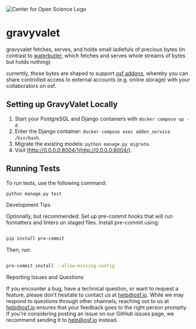 ![Center for Open Science Logo](https://mfr.osf.io/export?url=https://osf.io/download/24697/?direct=%26mode=render&format=2400x2400.jpeg)

# gravyvalet

gravyvalet fetches, serves, and holds small ladlefuls of precious bytes (in contrast to [waterbutler](), which fetches and serves whole streams of bytes but holds nothing)

currently, those bytes are shaped to support [osf addons](), whereby you can share controlled access to external accounts (e.g. online storage) with your collaborators on osf.

## Setting up GravyValet Locally

1. Start your PostgreSQL and Django containers with `docker compose up -d`.
2. Enter the Django container: `docker compose exec addon_service /bin/bash`.
3. Migrate the existing models: `python manage.py migrate`.
4. Visit [http://0.0.0.0:8004/](http://0.0.0.0:8004/).

## Running Tests

To run tests, use the following command:

```bash
python manage.py test
```

Development Tips

Optionally, but recommended: Set up pre-commit hooks that will run formatters and linters on staged files. Install pre-commit using:

```bash

pip install pre-commit
```

Then, run:

```bash

pre-commit install --allow-missing-config
```
Reporting Issues and Questions

If you encounter a bug, have a technical question, or want to request a feature, please don't hesitate to contact us 
at help@osf.io. While we may respond to questions through other channels, reaching out to us at help@osf.io ensures 
that your feedback goes to the right person promptly. If you're considering posting an issue on our GitHub issues page,
 we recommend sending it to help@osf.io instead.
